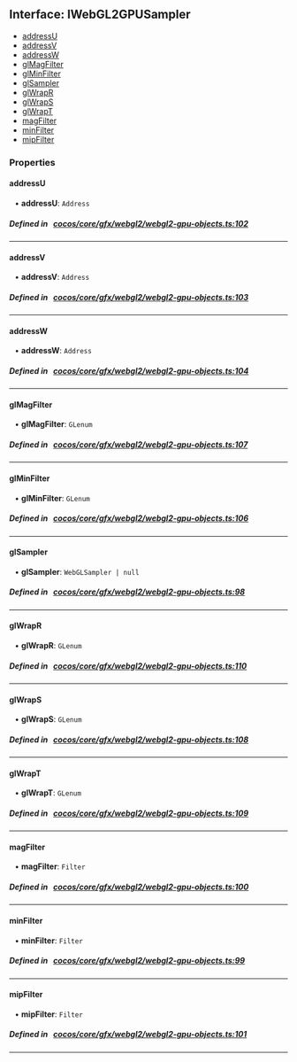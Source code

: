 ## Interface: IWebGL2GPUSampler

- [addressU](#addressU)
- [addressV](#addressV)
- [addressW](#addressW)
- [glMagFilter](#glMagFilter)
- [glMinFilter](#glMinFilter)
- [glSampler](#glSampler)
- [glWrapR](#glWrapR)
- [glWrapS](#glWrapS)
- [glWrapT](#glWrapT)
- [magFilter](#magFilter)
- [minFilter](#minFilter)
- [mipFilter](#mipFilter)

### Properties

#### addressU

<div style="margin-left: 10px;">


• **addressU**: ``Address``

</div>


##### Defined in &nbsp;   [cocos/core/gfx/webgl2/webgl2-gpu-objects.ts:102](https://github.com/cocos-creator/engine/blob/c7bf6b8a9/cocos/core/gfx/webgl2/webgl2-gpu-objects.ts#L102)&nbsp;

___
#### addressV

<div style="margin-left: 10px;">


• **addressV**: ``Address``

</div>


##### Defined in &nbsp;   [cocos/core/gfx/webgl2/webgl2-gpu-objects.ts:103](https://github.com/cocos-creator/engine/blob/c7bf6b8a9/cocos/core/gfx/webgl2/webgl2-gpu-objects.ts#L103)&nbsp;

___
#### addressW

<div style="margin-left: 10px;">


• **addressW**: ``Address``

</div>


##### Defined in &nbsp;   [cocos/core/gfx/webgl2/webgl2-gpu-objects.ts:104](https://github.com/cocos-creator/engine/blob/c7bf6b8a9/cocos/core/gfx/webgl2/webgl2-gpu-objects.ts#L104)&nbsp;

___
#### glMagFilter

<div style="margin-left: 10px;">


• **glMagFilter**: ``GLenum``

</div>


##### Defined in &nbsp;   [cocos/core/gfx/webgl2/webgl2-gpu-objects.ts:107](https://github.com/cocos-creator/engine/blob/c7bf6b8a9/cocos/core/gfx/webgl2/webgl2-gpu-objects.ts#L107)&nbsp;

___
#### glMinFilter

<div style="margin-left: 10px;">


• **glMinFilter**: ``GLenum``

</div>


##### Defined in &nbsp;   [cocos/core/gfx/webgl2/webgl2-gpu-objects.ts:106](https://github.com/cocos-creator/engine/blob/c7bf6b8a9/cocos/core/gfx/webgl2/webgl2-gpu-objects.ts#L106)&nbsp;

___
#### glSampler

<div style="margin-left: 10px;">


• **glSampler**: ``WebGLSampler | null``

</div>


##### Defined in &nbsp;   [cocos/core/gfx/webgl2/webgl2-gpu-objects.ts:98](https://github.com/cocos-creator/engine/blob/c7bf6b8a9/cocos/core/gfx/webgl2/webgl2-gpu-objects.ts#L98)&nbsp;

___
#### glWrapR

<div style="margin-left: 10px;">


• **glWrapR**: ``GLenum``

</div>


##### Defined in &nbsp;   [cocos/core/gfx/webgl2/webgl2-gpu-objects.ts:110](https://github.com/cocos-creator/engine/blob/c7bf6b8a9/cocos/core/gfx/webgl2/webgl2-gpu-objects.ts#L110)&nbsp;

___
#### glWrapS

<div style="margin-left: 10px;">


• **glWrapS**: ``GLenum``

</div>


##### Defined in &nbsp;   [cocos/core/gfx/webgl2/webgl2-gpu-objects.ts:108](https://github.com/cocos-creator/engine/blob/c7bf6b8a9/cocos/core/gfx/webgl2/webgl2-gpu-objects.ts#L108)&nbsp;

___
#### glWrapT

<div style="margin-left: 10px;">


• **glWrapT**: ``GLenum``

</div>


##### Defined in &nbsp;   [cocos/core/gfx/webgl2/webgl2-gpu-objects.ts:109](https://github.com/cocos-creator/engine/blob/c7bf6b8a9/cocos/core/gfx/webgl2/webgl2-gpu-objects.ts#L109)&nbsp;

___
#### magFilter

<div style="margin-left: 10px;">


• **magFilter**: ``Filter``

</div>


##### Defined in &nbsp;   [cocos/core/gfx/webgl2/webgl2-gpu-objects.ts:100](https://github.com/cocos-creator/engine/blob/c7bf6b8a9/cocos/core/gfx/webgl2/webgl2-gpu-objects.ts#L100)&nbsp;

___
#### minFilter

<div style="margin-left: 10px;">


• **minFilter**: ``Filter``

</div>


##### Defined in &nbsp;   [cocos/core/gfx/webgl2/webgl2-gpu-objects.ts:99](https://github.com/cocos-creator/engine/blob/c7bf6b8a9/cocos/core/gfx/webgl2/webgl2-gpu-objects.ts#L99)&nbsp;

___
#### mipFilter

<div style="margin-left: 10px;">


• **mipFilter**: ``Filter``

</div>


##### Defined in &nbsp;   [cocos/core/gfx/webgl2/webgl2-gpu-objects.ts:101](https://github.com/cocos-creator/engine/blob/c7bf6b8a9/cocos/core/gfx/webgl2/webgl2-gpu-objects.ts#L101)&nbsp;

___
